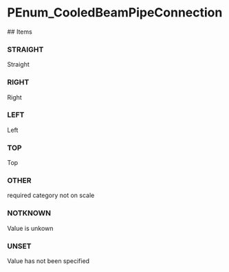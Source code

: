 # PEnum_CooledBeamPipeConnection

<!-- end of definition -->## Items

### STRAIGHT
Straight

### RIGHT
Right

### LEFT
Left

### TOP
Top

### OTHER
required category not on scale

### NOTKNOWN
Value is unkown

### UNSET
Value has not been specified
